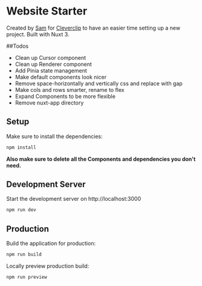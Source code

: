 # Website Starter

Created by [Sam](https://badsam.ch) for [Cleverclip](https://cleverlicp.ch) to have an easier time setting up a new project. Built with Nuxt 3.

##Todos

- Clean up Cursor component
- Clean up Renderer component
- Add Pinia state management
- Make default components look nicer
- Remove space-horizontally and vertically css and replace with gap
- Make cols and rows smarter, rename to flex
- Expand Components to be more flexible
- Remove nuxt-app directory

## Setup

Make sure to install the dependencies:

```bash
npm install
```

**Also make sure to delete all the Components and dependencies you don't need.**

## Development Server

Start the development server on http://localhost:3000

```bash
npm run dev
```

## Production

Build the application for production:

```bash
npm run build
```

Locally preview production build:

```bash
npm run preview
```
